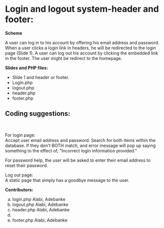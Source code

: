 <h1>Login and logout system-header and footer:</h1>
<Strong>Scheme</strong>
<p>A user can log in to his account by offering his email address and password. 
When a user clicks a login link in headers, he will be redirected to the login page (Slide 1).
A user can log out his account by clicking the embedded link in the footer. 
The user might be redirect to the homepage.</p>

<strong>Slides and PHP files:</strong>
<ul>
  <li>Slide 1 and header or footer.</li>
  <li>Login.php</li>
  <li>logout.php</li>
  <li>header.php</li>
  <li>footer.php</li>
</ul>


<h2>Coding suggestions:</h2><br>
<P>For login page:<Br>
Accept user email address and password.
Search for both items within the database. If they don't BOTH match, and error message will pop up saying something to the effect of,
"Incorrect login information provided."</p>

<p>For password help, the user will be asked to enter their email address to reset their password.</p>

<P>Log out page:<br>
A static page that simply has a goodbye message to the user.</p>


<Strong>Contributors:</strong>
<ol type="a">
  <li>login.php Alabi, Adebanke</li>
  <li>logout.php Alabi, Adebanke</li>
  <li>header.php Alabi, Adebanke<li>
  <li>footer.php Alabi, Adebanke</li>
</ol>